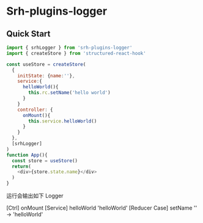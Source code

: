 # Srh-plugins-logger

## Quick Start

```js
import { srhLogger } from 'srh-plugins-logger'
import { createStore } from 'structured-react-hook'

const useStore = createStore(
  {
    initState: {name:''},
    service:{
      helloWorld(){
        this.rc.setName('hello world')
      }
    }
    controller: {
      onMount(){
        this.service.helloWorld()
      }
    }
  },
  [srhLogger]
)
function App(){
  const store = useStore()
  return(
    <div>{store.state.name}</div>
  )
}
```

运行会输出如下 Logger

[Ctrl] onMount
[Service]  helloWorld 'helloWorld'
[Reducer Case]   setName '' → 'helloWorld'
